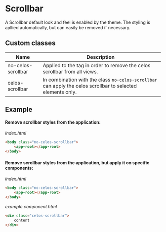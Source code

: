 # Scrollbar

A Scrollbar default look and feel is enabled by the theme. The styling is apllied automatically, but can easily be removed if necessary.

## Custom classes

| Name               | Description                                                                                                  |
|--------------------|--------------------------------------------------------------------------------------------------------------|
| no-celos-scrollbar | Applied to the <body> tag in order to remove the celos scrollbar from all views.                             |
| celos-scrollbar    | In combination with the class `no-celos-scrollbar` can apply the celos scrollbar to selected elements only.  |

## Example

#### Remove scrollbar styles from the application:

_index.html_
````html
<body class="no-celos-scrollbar">
    <app-root></app-root>
</body>
````

#### Remove scrollbar styles from the application, but apply it on specific components:

_index.html_
````html
<body class="no-celos-scrollbar">
    <app-root></app-root>
</body>
````

_example.component.html_
````html
<div class="celos-scrollbar">
    content
</div>
````
